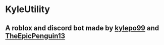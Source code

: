 # KyleUtility
## A roblox and discord bot made by [kylepo99](https://github.com/kylepo99) and [TheEpicPenguin13](https://github.com/TheEpicPenguin13)


